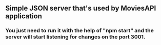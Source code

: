 ## Simple JSON server that's used by MoviesAPI application

### You just need to run it with the help of "npm start" and the server will start listening for changes on the port 3001.
